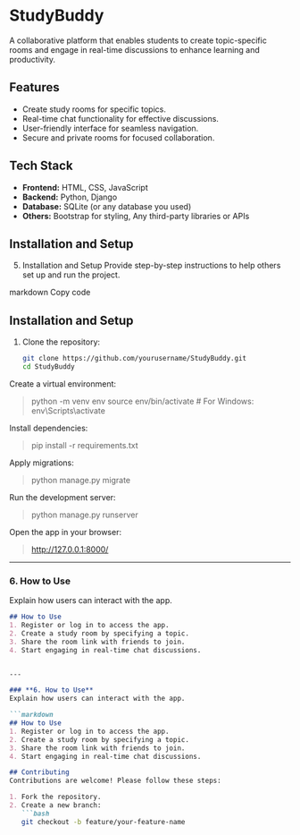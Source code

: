 # StudyBuddy
A collaborative platform that enables students to create topic-specific rooms and engage in real-time discussions to enhance learning and productivity.
## Features
- Create study rooms for specific topics.
- Real-time chat functionality for effective discussions.
- User-friendly interface for seamless navigation.
- Secure and private rooms for focused collaboration.
## Tech Stack
- **Frontend:** HTML, CSS, JavaScript
- **Backend:** Python, Django
- **Database:** SQLite (or any database you used)
- **Others:** Bootstrap for styling, Any third-party libraries or APIs
## Installation and Setup

5. Installation and Setup
Provide step-by-step instructions to help others set up and run the project.

markdown
Copy code
## Installation and Setup

1. Clone the repository:
   ```bash
   git clone https://github.com/yourusername/StudyBuddy.git
   cd StudyBuddy
   
Create a virtual environment:
>python -m venv env
source env/bin/activate  # For Windows: env\Scripts\activate

Install dependencies:
>pip install -r requirements.txt

Apply migrations:
>python manage.py migrate

Run the development server:
> python manage.py runserver

Open the app in your browser:
> http://127.0.0.1:8000/


---

### **6. How to Use**
Explain how users can interact with the app.

```markdown
## How to Use
1. Register or log in to access the app.
2. Create a study room by specifying a topic.
3. Share the room link with friends to join.
4. Start engaging in real-time chat discussions.


---

### **6. How to Use**
Explain how users can interact with the app.

```markdown
## How to Use
1. Register or log in to access the app.
2. Create a study room by specifying a topic.
3. Share the room link with friends to join.
4. Start engaging in real-time chat discussions.

## Contributing
Contributions are welcome! Please follow these steps:

1. Fork the repository.
2. Create a new branch:
   ```bash
   git checkout -b feature/your-feature-name

